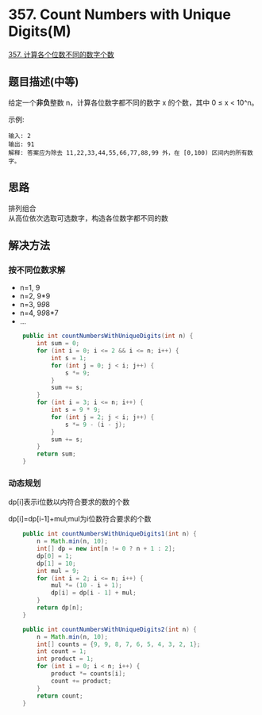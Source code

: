 # 357. Count Numbers with Unique Digits(M)


[357. 计算各个位数不同的数字个数](https://leetcode-cn.com/problems/count-numbers-with-unique-digits/)

## 题目描述(中等)

给定一个**非负**整数 n，计算各位数字都不同的数字 x 的个数，其中 0 ≤ x < 10^n。

示例:
```
输入: 2
输出: 91 
解释: 答案应为除去 11,22,33,44,55,66,77,88,99 外，在 [0,100) 区间内的所有数字。
```

## 思路

排列组合  
从高位依次选取可选数字，构造各位数字都不同的数

## 解决方法

### 按不同位数求解

- n=1,  9
- n=2,  9*9
- n=3,  9*9*8
- n=4,  9*9*8*7
- ...

```java
    public int countNumbersWithUniqueDigits(int n) {
        int sum = 0;
        for (int i = 0; i <= 2 && i <= n; i++) {
            int s = 1;
            for (int j = 0; j < i; j++) {
                s *= 9;
            }
            sum += s;
        }
        for (int i = 3; i <= n; i++) {
            int s = 9 * 9;
            for (int j = 2; j < i; j++) {
                s *= 9 - (i - j);
            }
            sum += s;
        }
        return sum;
    }

```

### 动态规划

dp[i]表示i位数以内符合要求的数的个数

dp[i]=dp[i-1]+mul;mul为i位数符合要求的个数

```java
    public int countNumbersWithUniqueDigits1(int n) {
        n = Math.min(n, 10);
        int[] dp = new int[n != 0 ? n + 1 : 2];
        dp[0] = 1;
        dp[1] = 10;
        int mul = 9;
        for (int i = 2; i <= n; i++) {
            mul *= (10 - i + 1);
            dp[i] = dp[i - 1] + mul;
        }
        return dp[n];
    }
```

```java
    public int countNumbersWithUniqueDigits2(int n) {
        n = Math.min(n, 10);
        int[] counts = {9, 9, 8, 7, 6, 5, 4, 3, 2, 1};
        int count = 1;
        int product = 1;
        for (int i = 0; i < n; i++) {
            product *= counts[i];
            count += product;
        }
        return count;
    }
```